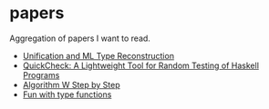 papers
======

Aggregation of papers I want to read.

- [Unification and ML Type Reconstruction](ftp://ftp.cs.brown.edu/pub/techreports/90/cs90-26.pdf)
- [QuickCheck: A Lightweight Tool for Random Testing of Haskell Programs](http://www.cs.tufts.edu/~nr/cs257/archive/john-hughes/quick.pdf)
- [Algorithm W Step by Step](http://www.grabmueller.de/martin/www/pub/AlgorithmW.pdf)
- [Fun with type functions](http://research.microsoft.com/en-us/um/people/simonpj/papers/assoc-types/fun-with-type-funs/typefun.pdf)